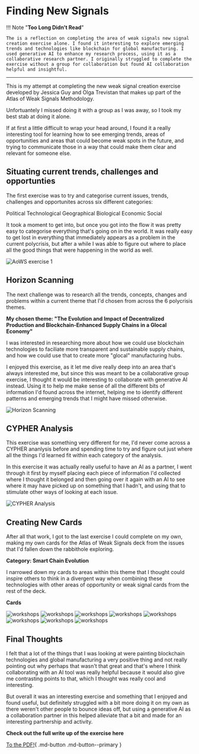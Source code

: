 # Finding New Signals

!!! Note "**Too Long Didn't Read**"
 
    The is a reflection on completing the area of weak signals new signal creation exercise alone. I found it interesting to explore emerging trends and technologies like blockchain for global manufacturing. I used generative AI to enhance my research process, using it as a collaborative research partner. I originally struggled to complete the exercise without a group for collaboration but found AI collaboration helpful and insightful.
---

This is my attempt at completing the new weak signal creation exercise developed by Jessica Guy and Olga Trevistan that makes up part of the Atlas of Weak Signals Methodology. 

Unfortuantely I missed doing it with a group as I was away, so I took my best stab at doing it alone. 

If at first a little difficult to wrap your head around, I found it a really interesting tool for learning how to see emerging trends, areas of opportunities and areas that could become weak spots in the future, and trying to communicate those in a way that could make them clear and relevant for someone else. 

## Situating current trends, challenges and opportunties

The first exercise was to try and categorise current issues, trends, challenges and opportunites across six different categories:

Political
Technological
Geographical
Biological
Economic
Social

It took a moment to get into, but once you got into the flow it was pretty easy to categorise everything that's going on in the world. It was really easy to get lost in everything that immediately appears as a problem in the current polycrisis, but after a while I was able to figure out where to place all the good things that were happening in the world as well. 

![AoWS exercise 1](<../images/21. Atlas of Weak Signals 02/AoWS first exercise.png>)

## Horizon Scanning

The next challenge was to research all the trends, concepts, changes and problems within a current theme that I'd chosen from across the 6 polycrisis themes. 

**My chosen theme: "The Evolution and Impact of Decentralized Production and Blockchain-Enhanced Supply Chains in a Glocal Economy"**

I was interested in researching more about how we could use blockchain technologies to faciliate more transparent and sustainable supply chains, and how we could use that to create more "glocal" manufacturing hubs. 

I enjoyed this exercise, as it let me dive really deep into an area that's always interested me, but since this was meant to be a collaborative group exercise, I thought it would be interesting to collaborate with generative AI instead. Using it to help me make sense of all the different bits of information I'd found across the internet, helping me to identify different patterns and emerging trends that I might have missed otherwise.

![Horizon Scanning](<../images/21. Atlas of Weak Signals 02/Horizon Scanning.png>)

## CYPHER Analysis

This exercise was something very different for me, I'd never come across a CYPHER ananlysis before and spending time to try and figure out just where all the things I'd learned fit within each category of the analysis. 

In this exercise it was actually really useful to have an AI as a partner, I went through it first by myself placing each piece of information I'd collected where I thought it belonged and then going over it again with an AI to see where it may have picked up on something that I hadn't, and using that to stimulate other ways of looking at each issue. 

![CYPHER Analysis](<../images/21. Atlas of Weak Signals 02/CYPHER Analysis.png>)

## Creating New Cards

After all that work, I got to the last exercise I could complete on my own, making my own cards for the Atlas of Weak Signals deck from the issues that I'd fallen down the rabbithole exploring. 

**Category: Smart Chain Evolution**

I narrowed down my cards to areas within this theme that I thought could inspire others to think in a divergent way when combining these technologies with other areas of opportunity or weak signal cards from the rest of the deck. 

**Cards**
<div class="image-grid">
  <img src="../images/21. Atlas of Weak Signals 02/Smart Chain Evolution.png" class="grid-item" alt="workshops">
  <img src="../images/21. Atlas of Weak Signals 02/AI Driven Supply Chains.png" class="grid-item" alt="workshops">
  <img src="../images/21. Atlas of Weak Signals 02/Decentralised Manufacturing.png" class="grid-item" alt="workshops">
  <img src="../images/21. Atlas of Weak Signals 02/digital twins.png" class="grid-item" alt="workshops"> 
  <img src="../images/21. Atlas of Weak Signals 02/Localised networks.png" class="grid-item" alt="workshops"> 
  <img src="../images/21. Atlas of Weak Signals 02/regulatory compliance.png" class="grid-item" alt="workshops"> 
  <img src="../images/21. Atlas of Weak Signals 02/smart contracts.png" class="grid-item" alt="workshops">
  <img src="../images/21. Atlas of Weak Signals 02/Sustainable resource tokens.png" class="grid-item" alt="workshops">
  <!-- Add more images as needed -->
</div>

## Final Thoughts 

I felt that a lot of the things that I was looking at were painting blockchain technologies and global manufacturing a very positive thing and not really pointing out why perhaps that wasn't that great and that's where I think collaborating with an AI tool was really helpful because it would also give me contrasting points to that, which I thought was really cool and interesting.

But overall it was an interesting exercise and something that I enjoyed and found useful, but definitely struggled with a bit more doing it on my own as there weren't other people to bounce ideas off, but using a generative AI as a collaboration partner in this helped alleviate that a bit and made for an interesting partnership and activity.

**Check out the full write up of the exercise here**

[To the PDF!](https://drive.google.com/file/d/1EmroAj3Z6fsBUAsYCR_r4Rr2MJJhearC/view?usp=sharing){ .md-button .md-button--primary }
